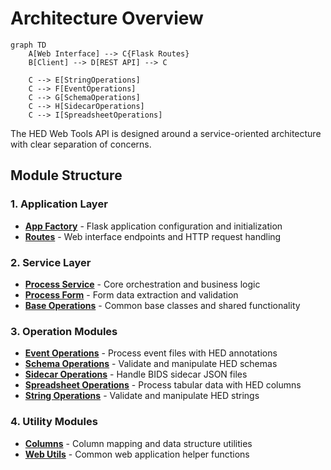 # Architecture Overview

```mermaid
graph TD
    A[Web Interface] --> C{Flask Routes}
    B[Client] --> D[REST API] --> C

    C --> E[StringOperations]
    C --> F[EventOperations]
    C --> G[SchemaOperations]
    C --> H[SidecarOperations]
    C --> I[SpreadsheetOperations]
```

The HED Web Tools API is designed around a service-oriented architecture with clear separation of concerns.

## Module Structure

### 1. Application Layer
- **[App Factory](app_factory.md)** - Flask application configuration and initialization
- **[Routes](routes.md)** - Web interface endpoints and HTTP request handling

### 2. Service Layer  
- **[Process Service](process_service.md)** - Core orchestration and business logic
- **[Process Form](process_form.md)** - Form data extraction and validation
- **[Base Operations](base_operations.md)** - Common base classes and shared functionality

### 3. Operation Modules
- **[Event Operations](event_operations.md)** - Process event files with HED annotations
- **[Schema Operations](schema_operations.md)** - Validate and manipulate HED schemas
- **[Sidecar Operations](sidecar_operations.md)** - Handle BIDS sidecar JSON files
- **[Spreadsheet Operations](spreadsheet_operations.md)** - Process tabular data with HED columns
- **[String Operations](string_operations.md)** - Validate and manipulate HED strings

### 4. Utility Modules
- **[Columns](columns.md)** - Column mapping and data structure utilities
- **[Web Utils](web_util.md)** - Common web application helper functions
